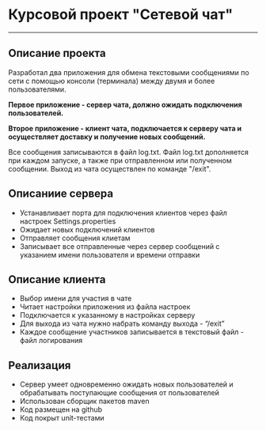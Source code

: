 # Курсовой проект "Сетевой чат"

---

## Описание проекта

Разработал два приложения для обмена текстовыми сообщениями по сети с помощью консоли (терминала) между двумя и более пользователями.

**Первое приложение - сервер чата, должно ожидать подключения пользователей.**

**Второе приложение - клиент чата, подключается к серверу чата и осуществляет доставку и получение новых сообщений.**

Все сообщения записываются в файл log.txt. Файл log.txt дополняется при каждом запуске, а также при отправленном или полученном сообщении. Выход из чата осуществлен по команде "/exit".

## Описаниие сервера

 - Устанавливает порта для подключения клиентов через файл настроек Settings.properties
 - Ожидает новых подключений клиентов
 - Отправляет сообщения клиетам
 - Записывает все отправленные через сервер сообщений с указанием имени пользователя и времени отправки

## Описание клиента

 - Выбор имени для участия в чате
 - Читает настройки приложения из файла настроек
 - Подключается к указанному в настройках серверу
 - Для выхода из чата нужно набрать команду выхода - “/exit”
 - Каждое сообщение участников записывается в текстовый файл - файл логирования

## Реализация

 - Сервер умеет одновременно ожидать новых пользователей и обрабатывать поступающие сообщения от пользователей
 - Использован сборщик пакетов maven
 - Код размещен на github
 - Код покрыт unit-тестами
